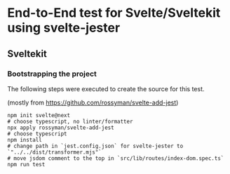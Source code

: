 # End-to-End test for Svelte/Sveltekit using svelte-jester

## Sveltekit

### Bootstrapping the project

The following steps were executed to create the source for this test.

(mostly from https://github.com/rossyman/svelte-add-jest)

```
npm init svelte@next
# choose typescript, no linter/formatter
npx apply rossyman/svelte-add-jest
# choose typescript
npm install
# change path in `jest.config.json` for svelte-jester to `"../../dist/transformer.mjs"`
# move jsdom comment to the top in `src/lib/routes/index-dom.spec.ts`
npm run test
```

